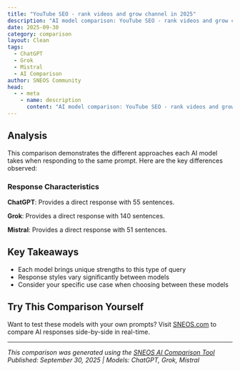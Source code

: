```yaml
---
title: "YouTube SEO - rank videos and grow channel in 2025"
description: "AI model comparison: YouTube SEO - rank videos and grow channel in 2025..."
date: 2025-09-30
category: comparison
layout: Clean
tags:
  - ChatGPT
  - Grok
  - Mistral
  - AI Comparison
author: SNEOS Community
head:
  - - meta
    - name: description
      content: "AI model comparison: YouTube SEO - rank videos and grow channel in 2025..."
---
```


<ChatComparison
  title="YouTube SEO - rank videos and grow channel in 2025"
  prompt="YouTube SEO - rank videos and grow channel in 2025"
  :responses='{"ChatGPT": "Certainly! Here are updated tips and strategies for optimizing your YouTube channel and videos for SEO in 2025, to help you rank higher and grow your audience:\n\n### 1. **Keyword Research for YouTube**\n- Use tools like **TubeBuddy**, **VidIQ**, or **Google Trends** to identify relevant and trending keywords.\n- Focus on **long-tail keywords** that match the intent of your target audience.\n- Analyze competitors\u2019 videos to understand which keywords they rank for.\n\n### 2. **Optimize Video Titles**\n- Include your primary keyword near the beginning of the title.\n- Make the title **clickable and engaging** but avoid clickbait.\n- Keep titles concise (around 50-70 characters) for better visibility.\n\n### 3. **Craft Detailed Descriptions**\n- Use your main keywords naturally within the first 1-2 sentences.\n- Include secondary keywords and related terms throughout the description.\n- Add links to related videos, your social media, playlist, and website.\n- Provide a clear summary of your video content to improve relevancy signals.\n\n### 4. **Tags \u0026 Hashtags**\n- Use a relevant set of tags, including broad and specific keywords.\n- Include hashtags (3-5) relevant to your video; avoid spamming.\n- Use branded hashtags if you\u2019re building a brand identity.\n\n### 5. **Engaging Thumbnails**\n- Create custom thumbnails with bold text and clear images.\n- Thumbnails should represent the content accurately to reduce bounce rate.\n- Use consistent branding (colors, fonts) to make your content recognizable.\n\n### 6. **Closed Captions \u0026 Transcripts**\n- Add closed captions either manually or using YouTube\u2019s automatic captions with manual corrections.\n- Upload transcripts to help YouTube understand your content better.\n- Captions improve accessibility and engagement.\n\n### 7. **Engagement Signals**\n- Encourage viewers to **like, comment, share, and subscribe**.\n- Ask questions or include calls-to-action (CTAs) to boost comments.\n- Pin top comments to drive engagement and highlight relevant info.\n\n### 8. **Video Length \u0026 Quality**\n- Your video length should match audience expectations; longer is not always better.\n- High-quality, valuable content retains viewers and increases watch time.\n- Focus on **watch time and session duration**, key ranking factors.\n\n### 9. **Playlists \u0026 Channel Optimization**\n- Organize videos into playlists around common themes or keywords.\n- Optimize playlist titles and descriptions with keywords.\n- Regularly upload videos to maintain channel activity and growth.\n\n### 10. **Use YouTube Shorts \u0026 Community Tab**\n- Leverage **YouTube Shorts** to reach new audiences quickly.\n- Post regularly to the Community tab to engage your audience and provide updates.\n\n### 11. **Analyze \u0026 Adapt**\n- Use YouTube Analytics to monitor watch time, traffic sources, and audience retention.\n- Adjust your content strategy based on the data.\n- Experiment with different types of content, titles, and thumbnails.\n\n### 12. **Promote Outside of YouTube**\n- Share videos on social media, blogs, newsletters, and forums.\n- Collaborate with other creators to tap into new audiences.\n- Encourage embedding of your videos on relevant websites.\n\n---\n\n### Bonus: Future Trends to Watch in 2025\n- **AI-Generated Content \u0026 Thumbnails:** Experiment cautiously with AI tools to speed up content creation and thumbnail design while maintaining quality.\n- **Voice Search Optimization:** Optimize for voice queries by answering clear questions in your videos.\n- **VR \u0026 360\u00B0 Video Content:** Consider immersive video formats as they gain popularity.\n- **Interactive Videos:** Use features like cards, polls, and end screens to increase engagement.\n\n---\n\nBy applying these up-to-date SEO tactics consistently, your channel and videos will have a much better chance of ranking higher and growing sustainably in 2025. If you want, I can help you create a detailed action plan tailored to your niche!", "Grok": "Ranking videos on YouTube and growing your channel in 2025 will require a strategic approach to YouTube SEO (Search Engine Optimization), content creation, and audience engagement. YouTube\u2019s algorithm continues to prioritize viewer satisfaction, so your focus should be on creating valuable content while optimizing for searchability and retention. Below is a comprehensive guide to help you succeed in 2025, based on current trends, best practices, and anticipated platform updates.\n\n---\n\n### 1. Understand YouTube\u2019s Algorithm in 2025\nYouTube\u2019s algorithm is driven by two main goals:\n- **Viewer Satisfaction**: The platform prioritizes videos that keep viewers watching longer (watch time) and encourage engagement (likes, comments, shares).\n- **Relevance**: Videos that match user search intent and interests rank higher.\n\nKey ranking signals include:\n- Click-Through Rate (CTR): The percentage of people who click your video after seeing it in search or recommendations.\n- Watch Time: How long viewers stay on your video.\n- Engagement: Likes, comments, shares, and subscriptions driven by your video.\n- Session Time: How your video contributes to keeping viewers on YouTube longer.\n\n**Action Tip**: Focus on creating content that hooks viewers in the first 30 seconds to improve retention and watch time.\n\n---\n\n### 2. Keyword Research for YouTube SEO\nKeywords are the foundation of discoverability on YouTube. In 2025, with increased competition, effective keyword research will be even more critical.\n\n#### Steps for Keyword Research:\n1. **Use YouTube Search Bar**: Type in a topic related to your niche and see the auto-suggestions. These are popular search terms.\n2. **Leverage Tools**:\n - **TubeBuddy**: A browser extension to find high-search, low-competition keywords.\n - **VidIQ**: Helps with keyword research and provides insights into competitors.\n - **Google Trends**: Check trending topics and seasonality for your niche.\n - **Ahrefs or SEMrush**: Use their YouTube-specific tools to analyze search volume and competition.\n3. **Analyze Competitors**: Look at top-ranking videos in your niche. Check their titles, tags, and descriptions to identify keywords they\u2019re targeting.\n4. **Focus on Long-Tail Keywords**: These are more specific (e.g., \u201Chow to edit videos for beginners\u201D vs. \u201Cvideo editing\u201D). They have less competition and higher intent.\n\n**Action Tip**: Prioritize keywords with a balance of decent search volume (500\u20135,000 searches/month) and low competition. Aim to rank for niche-specific terms first before targeting broader keywords.\n\n---\n\n### 3. Optimize Video Metadata\nYour video\u2019s metadata (title, description, tags) helps YouTube understand your content and show it to the right audience.\n\n#### a) Craft Click-Worthy Titles\n- Include your primary keyword naturally near the beginning (e.g., \u201CYouTube SEO Tips to Rank Videos in 2025\u201D).\n- Keep it under 60 characters to avoid truncation in search results.\n- Use power words or numbers to boost CTR (e.g., \u201CUltimate Guide,\u201D \u201CTop 5,\u201D \u201CSecret Hacks\u201D).\n- Avoid clickbait\u2014deliver on the promise of your title.\n\n#### b) Write Detailed Descriptions\n- Use the first 100\u2013150 characters to summarize the video with your primary keyword.\n- Include secondary keywords naturally throughout a 300\u2013500-word description.\n- Add timestamps for key sections to improve user experience and SEO.\n- Include relevant links (e.g., to other videos, playlists, or your website).\n\n#### c) Use Relevant Tags\n- Add 5\u201310 tags, including your primary keyword, variations, and related terms.\n- Use specific tags (e.g., \u201CYouTube SEO 2025\u201D instead of just \u201CSEO\u201D).\n- Avoid irrelevant or spammy tags\u2014YouTube may penalize overuse.\n\n**Action Tip**: Test different title and thumbnail combinations using tools like TubeBuddy\u2019s A/B testing feature to see what drives higher CTR.\n\n---\n\n### 4. Create Eye-Catching Thumbnails\nThumbnails are the first thing viewers notice. In 2025, with more creators focusing on professional designs, your thumbnails need to stand out.\n\n- **Use Bold Colors**: High-contrast colors grab attention (e.g., red, yellow, or bright blue).\n- **Include Text**: Add 3\u20135 words that highlight value (e.g., \u201CRank Now!\u201D).\n- **Show Emotion**: Use expressive faces or reaction shots to evoke curiosity.\n- **Keep it Simple**: Avoid clutter; ensure the focus is clear even on small screens.\n- **Test Designs**: Use Canva or Photoshop to create multiple versions and test which performs best.\n\n**Action Tip**: Aim for a consistent thumbnail style (fonts, colors, layout) to build brand recognition.\n\n---\n\n### 5. Focus on Video Quality and Retention\nHigh-quality content is non-negotiable for ranking and growing your channel.\n\n#### a) Hook Viewers Early\n- Start with a strong opener: Pose a question, share a surprising fact, or tease the value of the video.\n- Get to the point quickly\u2014avoid long intros.\n- Use the \u201Cpattern interrupt\u201D technique (a sudden change in tone, visuals, or sound) to keep viewers engaged.\n\n#### b) Improve Watch Time\n- Keep videos concise and value-packed. Aim for 8\u201312 minutes, unless your niche demands longer content (e.g., tutorials or storytelling).\n- Use storytelling, visuals, and dynamic editing to maintain interest.\n- Add chapters or timestamps to make longer videos scannable.\n\n#### c) Encourage Engagement\n- Ask viewers to like, comment, or subscribe at natural points (e.g., after delivering value).\n- Pose questions in the video or description to spark discussion.\n- Pin a comment to guide viewers to engage or watch related content.\n\n**Action Tip**: Use YouTube Analytics to identify where viewers drop off (Audience Retention graph) and tweak those sections in future videos.\n\n---\n\n### 6. Promote Your Videos\nDriving initial traffic to your videos signals to YouTube that your content is worth promoting.\n\n#### a) Share on Social Media\n- Post snippets or teasers on Instagram, TikTok, Twitter, and Facebook.\n- Join niche-specific groups or communities to share your content (without spamming).\n- Use platforms like Reddit (e.g., relevant subreddits) to share value-driven posts linking to your video.\n\n#### b) Leverage Email Marketing\n- If you have a mailing list, notify subscribers about new uploads with a compelling call-to-action.\n- Embed videos in newsletters for direct views.\n\n#### c) Collaborate with Other Creators\n- Partner with creators in your niche for shoutouts or joint videos.\n- Guest appearances or interviews can expose your channel to new audiences.\n\n#### d) Use YouTube Shorts\n- Create short-form content (under 60 seconds) to attract new viewers.\n- Optimize Shorts with hashtags (#Shorts) and engaging hooks.\n- Link Shorts to your longer content via the description or end screen.\n\n**Action Tip**: Focus on getting views within the first 24\u201348 hours after uploading. This early performance can influence YouTube\u2019s decision to promote your video.\n\n---\n\n### 7. Build and Optimize Playlists\nPlaylists improve session time by encouraging viewers to watch multiple videos.\n\n- Create themed playlists for your content (e.g., \u201CYouTube SEO Tutorials\u201D).\n- Use keywords in playlist titles and descriptions.\n- Add your new videos to relevant playlists immediately after uploading.\n- Feature playlists on your channel homepage.\n\n**Action Tip**: Use a \u201Cbinge-worthy\u201D structure\u2014order videos in a logical sequence to keep viewers hooked.\n\n---\n\n### 8. Analyze and Adapt with Analytics\nYouTube Studio provides data to help you understand what works and what doesn\u2019t.\n\n#### Key Metrics to Track:\n- **CTR (Click-Through Rate)**: If below 5\u20138%, improve thumbnails and titles.\n- **Average View Duration**: If viewers drop off early, refine intros or pacing.\n- **Traffic Sources**: See where most views come from (search, suggested, browse) and double down on high-performing sources.\n- **Audience Retention**: Identify weak spots in your video and adjust content.\n\n**Action Tip**: Experiment with one variable at a time (e.g., thumbnail style or video length) and track performance to find winning formulas.\n\n---\n\n### 9. Post Consistently and Strategically\nConsistency builds momentum and keeps your channel active in YouTube\u2019s algorithm.\n\n- **Set a Realistic Schedule**: Start with 1\u20132 videos per week if you\u2019re new. Quality trumps quantity.\n- **Time Your Uploads**: Use YouTube Analytics to find when your audience is most active (go to Audience tab \u003E \u201CWhen your viewers are on YouTube\u201D).\n- **Batch Content**: Record and edit multiple videos at once to stay consistent.\n\n**Action Tip**: Use a content calendar to plan uploads around trending topics, holidays, or seasonal interests in your niche.\n\n---\n\n### 10. Engage with Your Community\nBuilding a loyal audience is key to long-term growth.\n\n- Respond to comments on your videos to boost engagement and show YouTube your content sparks interaction.\n- Use Community Posts to share updates, polls, or behind-the-scenes content.\n- Host live streams to connect with viewers in real-time and boost watch time.\n\n**Action Tip**: Create a recognizable brand (logo, channel banner, intro/outro) to make your channel memorable.\n\n---\n\n### 11. Stay Updated on Trends and Features\nYouTube evolves constantly. In 2025, expect more emphasis on AI-driven recommendations, Shorts, and community-building tools.\n\n- Follow YouTube\u2019s Creator Insider channel for updates on algorithm changes or new features.\n- Experiment with emerging formats like VR content, interactive videos, or AI-generated elements if they fit your niche.\n- Capitalize on trending topics quickly\u2014use Google Trends or Twitter to spot viral ideas.\n\n**Action Tip**: Be an early adopter of new YouTube features to gain a competitive edge.\n\n---\n\n### Conclusion: Build for the Long Term\nGrowing a YouTube channel in 2025", "Mistral": "Optimizing your YouTube videos for search engines (YouTube SEO) is crucial for increasing visibility, attracting more viewers, and growing your channel. As we look ahead to 2025, here are some strategies and best practices to help you rank your videos and grow your channel:\n\n### 1. **Keyword Research**\n- **Identify Relevant Keywords:** Use tools like YouTube Autosuggest, Google Keyword Planner, and third-party tools like TubeBuddy or VidIQ to find relevant keywords.\n- **Long-Tail Keywords:** Focus on long-tail keywords that are less competitive but highly relevant to your content.\n\n### 2. **Optimize Video Titles**\n- **Include Keywords:** Ensure your video titles include your primary keywords.\n- **Compelling Titles:** Make your titles compelling and click-worthy, but avoid clickbait.\n\n### 3. **Detailed Descriptions**\n- **Keyword-Rich:** Write detailed descriptions that include your primary and secondary keywords.\n- **Call to Action:** Include a call to action encouraging viewers to like, comment, and subscribe.\n- **Links and Timestamps:** Add relevant links and timestamps to improve user experience.\n\n### 4. **Tags**\n- **Primary and Secondary Tags:** Use a mix of primary and secondary keywords as tags.\n- **Competitor Tags:** Consider using tags from popular videos in your niche.\n\n### 5. **Thumbnails**\n- **High-Quality Images:** Use high-quality, eye-catching images.\n- **Consistent Branding:** Maintain consistent branding across your thumbnails.\n- **Text Overlays:** Include text overlays that highlight the main topic or benefit of the video.\n\n### 6. **Engagement Metrics**\n- **Likes, Comments, and Shares:** Encourage viewers to like, comment, and share your videos.\n- **Watch Time:** Focus on increasing watch time by creating engaging content.\n- **Subscribers:** Encourage viewers to subscribe to your channel.\n\n### 7. **Video Content**\n- **High-Quality Production:** Ensure your videos are high-quality in terms of audio, video, and editing.\n- **Engaging Content:** Create content that is informative, entertaining, and valuable to your audience.\n- **Consistent Uploads:** Maintain a consistent upload schedule to keep your audience engaged.\n\n### 8. **Playlists**\n- **Organized Playlists:** Create organized playlists to group related videos.\n- **SEO-Friendly Titles:** Use SEO-friendly titles for your playlists.\n\n### 9. **End Screens and Cards**\n- **End Screens:** Use end screens to promote other videos, playlists, or your channel.\n- **Cards:** Use cards to add interactivity and promote other content.\n\n### 10. **Community Engagement**\n- **Respond to Comments:** Engage with your audience by responding to comments.\n- **Community Posts:** Use community posts to keep your audience updated and engaged.\n\n### 11. **Analytics**\n- **Monitor Performance:** Use YouTube Analytics to monitor the performance of your videos.\n- **Adjust Strategies:** Adjust your strategies based on the data to improve future content.\n\n### 12. **Collaborations**\n- **Guest Appearances:** Collaborate with other YouTubers for guest appearances.\n- **Cross-Promotion:** Cross-promote each other\u0027s content to reach a wider audience.\n\n### 13. **Social Media Promotion**\n- **Share on Social Media:** Promote your videos on other social media platforms.\n- **Engage with Followers:** Engage with your followers on social media to drive traffic to your YouTube channel.\n\n### 14. **Trends and Algorithms**\n- **Stay Updated:** Stay updated with the latest trends and algorithm changes on YouTube.\n- **Adapt Strategies:** Adapt your strategies to align with new trends and algorithm updates.\n\n### 15. **Mobile Optimization**\n- **Mobile-Friendly Content:** Ensure your content is mobile-friendly, as a significant portion of viewers watch videos on mobile devices.\n- **Vertical Videos:** Consider creating vertical videos for platforms like YouTube Shorts.\n\nBy implementing these strategies, you can improve your YouTube SEO, rank your videos higher, and grow your channel effectively in 2025."}' 
  published-date="22:46"
/>

## Analysis

This comparison demonstrates the different approaches each AI model takes when responding to the same prompt. Here are the key differences observed:

### Response Characteristics

**ChatGPT**: Provides a direct response with 55 sentences. 

**Grok**: Provides a direct response with 140 sentences. 

**Mistral**: Provides a direct response with 51 sentences. 

## Key Takeaways

- Each model brings unique strengths to this type of query
- Response styles vary significantly between models
- Consider your specific use case when choosing between these models

## Try This Comparison Yourself

Want to test these models with your own prompts? Visit [SNEOS.com](https://sneos.com) to compare AI responses side-by-side in real-time.

---

*This comparison was generated using the [SNEOS AI Comparison Tool](https://sneos.com)*
*Published: September 30, 2025 | Models: ChatGPT, Grok, Mistral*
